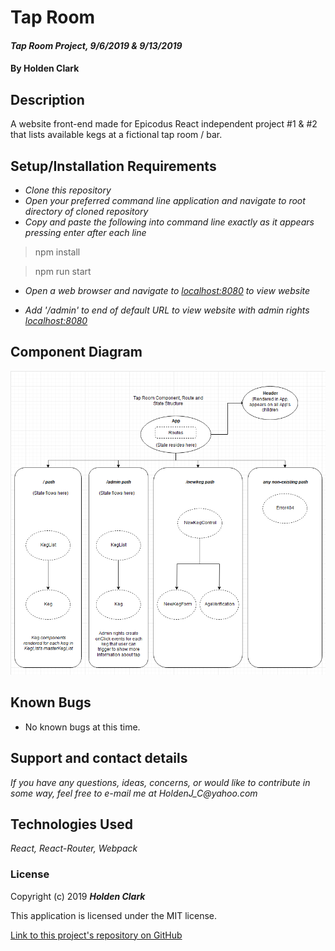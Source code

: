 # Tap Room

#### _Tap Room Project, 9/6/2019 & 9/13/2019_

#### By **Holden Clark**

## Description

A website front-end made for Epicodus React independent project #1 & #2 that lists available kegs at a fictional tap room / bar.

## Setup/Installation Requirements

* _Clone this repository_
* _Open your preferred command line application and navigate to root directory of cloned repository_
* _Copy and paste the following into command line exactly as it appears pressing enter after each line_

> npm install

> npm run start

* _Open a web browser and navigate to [localhost:8080](http://localhost:8080) to view website_

* _Add '/admin' to end of default URL to view website with admin rights [localhost:8080](http://localhost:8080/admin)_


## Component Diagram

![alt-text](https://github.com/HoldenJC/tap-room-react/blob/master/component-diagram.png)

## Known Bugs
* No known bugs at this time.

## Support and contact details

_If you have any questions, ideas, concerns, or would like to contribute in some way, feel free to e-mail me at HoldenJ_C@yahoo.com_

## Technologies Used
_React,_
_React-Router,_
_Webpack_

### License

Copyright (c) 2019 **_Holden Clark_**

This application is licensed under the MIT license.

[Link to this project's repository on GitHub](https://github.com/HoldenJC/tap-room-react)